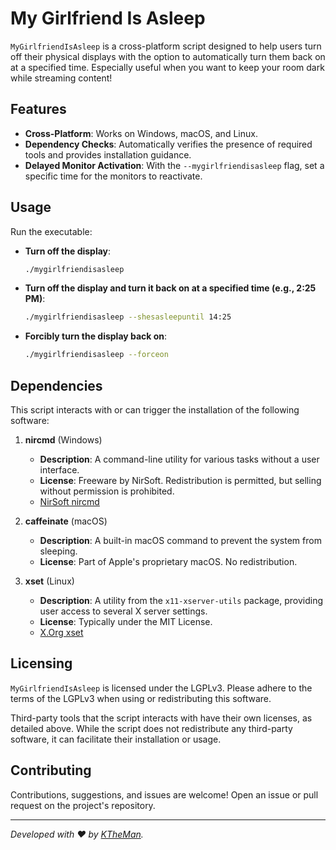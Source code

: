 # My Girlfriend Is Asleep

`MyGirlfriendIsAsleep` is a cross-platform script designed to help users turn off their physical displays with the option to automatically turn them back on at a specified time. Especially useful when you want to keep your room dark while streaming content!

## Features

- **Cross-Platform**: Works on Windows, macOS, and Linux.
- **Dependency Checks**: Automatically verifies the presence of required tools and provides installation guidance.
- **Delayed Monitor Activation**: With the `--mygirlfriendisasleep` flag, set a specific time for the monitors to reactivate.

## Usage

Run the executable:

- **Turn off the display**: 
  ```bash
  ./mygirlfriendisasleep
  ```

- **Turn off the display and turn it back on at a specified time (e.g., 2:25 PM)**:
  ```bash
  ./mygirlfriendisasleep --shesasleepuntil 14:25
  ```

- **Forcibly turn the display back on**:
  ```bash
  ./mygirlfriendisasleep --forceon
  ```

## Dependencies

This script interacts with or can trigger the installation of the following software:

1. **nircmd** (Windows)
   - **Description**: A command-line utility for various tasks without a user interface.
   - **License**: Freeware by NirSoft. Redistribution is permitted, but selling without permission is prohibited.
   - [NirSoft nircmd](https://www.nirsoft.net/utils/nircmd.html)

2. **caffeinate** (macOS)
   - **Description**: A built-in macOS command to prevent the system from sleeping.
   - **License**: Part of Apple's proprietary macOS. No redistribution.

3. **xset** (Linux)
   - **Description**: A utility from the `x11-xserver-utils` package, providing user access to several X server settings.
   - **License**: Typically under the MIT License.
   - [X.Org xset](https://www.x.org/releases/X11R7.7/doc/man/man1/xset.1.xhtml)

## Licensing

`MyGirlfriendIsAsleep` is licensed under the LGPLv3. Please adhere to the terms of the LGPLv3 when using or redistributing this software.

Third-party tools that the script interacts with have their own licenses, as detailed above. While the script does not redistribute any third-party software, it can facilitate their installation or usage.

## Contributing

Contributions, suggestions, and issues are welcome! Open an issue or pull request on the project's repository.

---

*Developed with ❤️ by [KTheMan](knnygrdn.com).*
